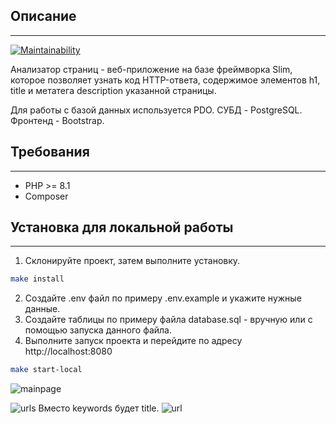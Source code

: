 ## Описание
---
[![Maintainability](https://api.codeclimate.com/v1/badges/dc592ba08875058f14ec/maintainability)](https://codeclimate.com/github/rutherfordern/page-seo-analyzer/maintainability)

Анализатор страниц - веб-приложение на базе фреймворка Slim, которое позволяет узнать код HTTP-ответа, содержимое элементов h1, title и метатега description указанной страницы.

Для работы с базой данных используется PDO. СУБД - PostgreSQL. 
Фронтенд - Bootstrap.
## Требования
---
- PHP >= 8.1
- Composer

## Установка для локальной работы
---
1. Склонируйте проект, затем выполните установку.
```sh
make install
```
2. Создайте .env файл по примеру .env.example и укажите нужные данные.
3. Создайте таблицы по примеру файла database.sql - вручную или с помощью запуска данного файла.
4. Выполните запуск проекта и перейдите по адресу http://localhost:8080
```sh
make start-local
```
![mainpage](https://cdn2.hexlet.io/derivations/image/original/eyJpZCI6IjQ0YTU5ZGM5ZjdiOTBlYjlkZTEwNTgzZThiZGM5YjE2LnBuZyIsInN0b3JhZ2UiOiJjYWNoZSJ9?signature=f5abe619c1ac3a013db5992f289435454f903940ff8b10a4d4563dcdc9d71a8f)

![urls](https://cdn2.hexlet.io/derivations/image/original/eyJpZCI6IjA2NzMxZWY4N2QyMDU4OTVhZGU3NDAzZjllZjc5ZjIyLnBuZyIsInN0b3JhZ2UiOiJjYWNoZSJ9?signature=6b03e29a524b277f455421c73075974e73b382edba228260c4236089b44c169b)
Вместо keywords будет title.
![url](https://cdn2.hexlet.io/derivations/image/original/eyJpZCI6IjM2ZmNmMzI0Y2EyN2RhYTg2NjgyMTNiMWFjZjA4M2ZkLnBuZyIsInN0b3JhZ2UiOiJjYWNoZSJ9?signature=4d813fa6c9c4c09a9c1d6e5e2f8407faab1ee4736529cb066ee24deaa77559d4)
